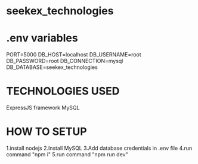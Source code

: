 # seekex_technologies

# .env variables

PORT=5000
DB_HOST=localhost
DB_USERNAME=root
DB_PASSWORD=root
DB_CONNECTION=mysql
DB_DATABASE=seekex_technologies

# TECHNOLOGIES USED

ExpressJS framework
MySQL

# HOW TO SETUP

1.install nodejs
2.Install MySQL
3.Add database credentials in .env file
4.run command "npm i"
5.run command "npm run dev"

